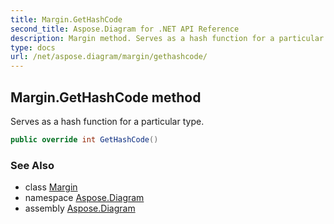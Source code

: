 ```yaml
---
title: Margin.GetHashCode
second_title: Aspose.Diagram for .NET API Reference
description: Margin method. Serves as a hash function for a particular type
type: docs
url: /net/aspose.diagram/margin/gethashcode/
---
```

## Margin.GetHashCode method

Serves as a hash function for a particular type.

```csharp
public override int GetHashCode()
```

### See Also

* class [Margin](../)
* namespace [Aspose.Diagram](../../margin/)
* assembly [Aspose.Diagram](../../../)


